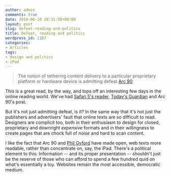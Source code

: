 ```yaml
---
author: admin
comments: true
date: 2010-06-10 20:31:58+00:00
layout: post
slug: defeat-reading-and-politics
title: Defeat, reading and politics
wordpress_id: 1187
categories:
- Articles
tags:
- design and politics
- iPad
---
```


> The notion of tethering content delivery to a particular proprietary platform or hardware device is admitting defeat [Arc 90](http://blog.arc90.com/2010/06/10/why-we-built-readability/)


This is a great read, by the way, and tops off an interesting few days in the online reading world. We've had [Safari 5's reader](http://www.apple.com/safari/whats-new.html#reader), [Today's Guardian](http://guardian.gyford.com/) and Arc 90's post.

But it's not just admitting defeat, is it? In the same way that it's not just the publishers and advertisers' fault that online texts are so difficult to read. Designers are complicit too, both in their enthusiasm to design for closed, proprietary and downright _expensive_ formats and in their willingness to create pages that are chock full of _noise_ and hard to scan content.

I like the fact that Arc 90 and [Phil Gyford](http://eu.techcrunch.com/2010/06/09/todays-guardian-is-the-guardian-re-imagined-for-the-ipad/#comment-376797) have made open, web texts more readable, rather than concentrate on, say, the iPad. There's a political element to this: Information -- and its proper presentation -- shouldn't just be the reserve of those who can afford to spend a few hundred quid on what's essentially a toy. Websites remain the most accessible, democratic medium.
